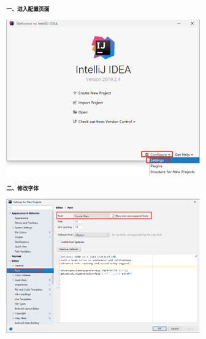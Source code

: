 #### 一、进入配置页面
![image](https://github.com/firechiang/idea-test/blob/master/image/idea201.png)
#### 二、修改字体
![image](https://github.com/firechiang/idea-test/blob/master/image/idea203.png)